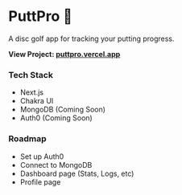 # PuttPro 🥏

A disc golf app for tracking your putting progress.

**View Project: [puttpro.vercel.app](https://puttpro.vercel.app)**

### Tech Stack
- Next.js
- Chakra UI
- MongoDB (Coming Soon)
- Auth0 (Coming Soon)

### Roadmap
- Set up Auth0
- Connect to MongoDB
- Dashboard page (Stats, Logs, etc)
- Profile page